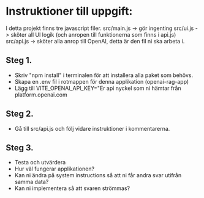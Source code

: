 # Instruktioner till uppgift:

I detta projekt finns tre javascript filer.
src/main.js -> gör ingenting
src/ui.js -> sköter all UI logik (och anropen till funktionerna som finns i api.js)
src/api.js -> sköter alla anrop till OpenAI, detta är den fil ni ska arbeta i.

## Steg 1.
- Skriv "npm install" i terminalen för att installera alla paket som behövs.
- Skapa en .env fil i rotmappen för denna applikation (openai-rag-app)
- Lägg till VITE_OPENAI_API_KEY="Er api nyckel som ni hämtar från platform.openai.com

## Steg 2. 
- Gå till src/api.js och följ vidare instruktioner i kommentarerna.

## Steg 3.
- Testa och utvärdera
- Hur väl fungerar applikationen?
- Kan ni ändra på system instructions så att ni får andra svar utifrån samma data?
- Kan ni implementera så att svaren strömmas?